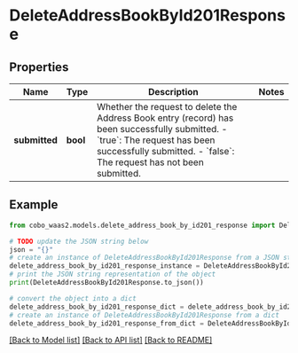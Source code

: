 # DeleteAddressBookById201Response


## Properties

Name | Type | Description | Notes
------------ | ------------- | ------------- | -------------
**submitted** | **bool** | Whether the request to delete the Address Book entry (record) has been successfully submitted. - &#x60;true&#x60;: The request has been successfully submitted. - &#x60;false&#x60;: The request has not been submitted.  | 

## Example

```python
from cobo_waas2.models.delete_address_book_by_id201_response import DeleteAddressBookById201Response

# TODO update the JSON string below
json = "{}"
# create an instance of DeleteAddressBookById201Response from a JSON string
delete_address_book_by_id201_response_instance = DeleteAddressBookById201Response.from_json(json)
# print the JSON string representation of the object
print(DeleteAddressBookById201Response.to_json())

# convert the object into a dict
delete_address_book_by_id201_response_dict = delete_address_book_by_id201_response_instance.to_dict()
# create an instance of DeleteAddressBookById201Response from a dict
delete_address_book_by_id201_response_from_dict = DeleteAddressBookById201Response.from_dict(delete_address_book_by_id201_response_dict)
```
[[Back to Model list]](../README.md#documentation-for-models) [[Back to API list]](../README.md#documentation-for-api-endpoints) [[Back to README]](../README.md)


